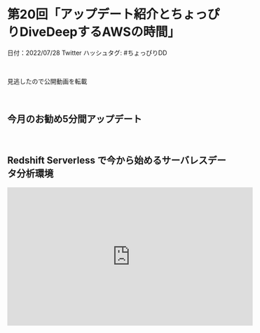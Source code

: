 # 第20回「アップデート紹介とちょっぴりDiveDeepするAWSの時間」

日付：2022/07/28
Twitter ハッシュタグ: #ちょっぴりDD

<br>

見逃したので公開動画を転載

<br>

## 今月のお勧め5分間アップデート

<br>

## Redshift Serverless で今から始めるサーバレスデータ分析環境

<iframe width="560" height="315" src="https://www.youtube.com/embed/8ydlnbIg-MA" title="YouTube video player" frameborder="0" allow="accelerometer; autoplay; clipboard-write; encrypted-media; gyroscope; picture-in-picture" allowfullscreen></iframe>

<br>

